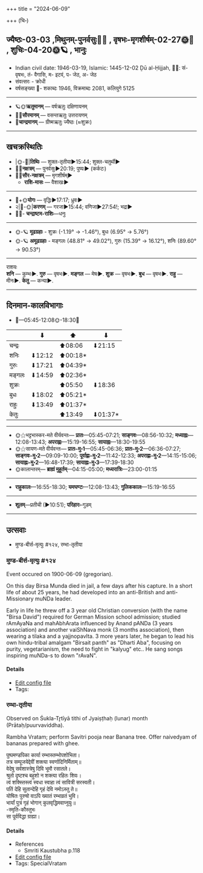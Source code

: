 +++
title = "2024-06-09"

+++
(चि॰)
## ज्यैष्ठः-03-03  ,मिथुनम्-पुनर्वसुः🌛🌌  ,  वृषभः-मृगशीर्षम्-02-27🌞🌌  ,  शुचिः-04-20🌞🪐  , भानुः
- Indian civil date: 1946-03-19, Islamic: 1445-12-02 Ḏū al-Ḥijjah, 🌌🌞: सं- वृषभः, तं- वैगासि, म- इटवं, प- जेठ, अ- जेठ
- संवत्सरः - क्रोधी
- वर्षसङ्ख्या 🌛- शकाब्दः 1946, विक्रमाब्दः 2081, कलियुगे 5125
___________________
- 🪐🌞**ऋतुमानम्** — वर्षऋतुः दक्षिणायनम्
- 🌌🌞**सौरमानम्** — वसन्तऋतुः उत्तरायणम्
- 🌛**चान्द्रमानम्** — ग्रीष्मऋतुः ज्यैष्ठः (≈शुक्रः)
___________________


## खचक्रस्थितिः
- |🌞-🌛|**तिथिः** — शुक्ल-तृतीया►15:44; शुक्ल-चतुर्थी►  
- 🌌🌛**नक्षत्रम्** — पुनर्वसुः►20:19; पुष्यः► (कर्कटः)  
- 🌌🌞**सौर-नक्षत्रम्** — मृगशीर्षम्►  
  - **राशि-मासः** — वैशाखः► 
___________________
- 🌛+🌞**योगः** — वृद्धिः►17:17; ध्रुवः►  
- २|🌛-🌞|**करणम्** — गरजा►15:44; वणिजा►27:54!; भद्रा►  
- 🌌🌛- **चन्द्राष्टम-राशिः**—धनुः  
___________________
- 🌞-🪐 **मूढग्रहाः** - शुक्रः (-1.19° → -1.46°), बुधः (6.95° → 5.76°)
- 🌞-🪐 **अमूढग्रहाः** - मङ्गलः (48.81° → 49.02°), गुरुः (15.39° → 16.12°), शनिः (89.60° → 90.53°)
___________________
राशयः  
**शनि** — कुम्भः►. **गुरु** — वृषभः►. **मङ्गल** — मेषः►. **शुक्र** — वृषभः►. **बुध** — वृषभः►. **राहु** — मीनः►. **केतु** — कन्या►. 
___________________


## दिनमान-कालविभागाः
- 🌅—05:45-12:08🌞-18:30🌇  

|      |⬇     |⬆     |⬇     |
|------|-----|-----|------|
|चन्द्रः|     |⬆08:06 |⬇21:15 |
|शनिः   |⬇12:12 |⬆00:18*|     |
|गुरुः  |⬇17:21 |⬆04:39*|     |
|मङ्गलः |⬇14:59 |⬆02:36*|     |
|शुक्रः |     |⬆05:50 |⬇18:36 |
|बुधः   |⬇18:02 |⬆05:21*|     |
|राहुः  |⬇13:49 |⬆01:37*|     |
|केतुः  |     |⬆13:49 |⬇01:37*|
___________________
- 🌞⚝भट्टभास्कर-मते वीर्यवन्तः— **प्रातः**—05:45-07:21; **साङ्गवः**—08:56-10:32; **मध्याह्नः**—12:08-13:43; **अपराह्णः**—15:19-16:55; **सायाह्नः**—18:30-19:55  
- 🌞⚝सायण-मते वीर्यवन्तः— **प्रातः-मु॰1**—05:45-06:36; **प्रातः-मु॰2**—06:36-07:27; **साङ्गवः-मु॰2**—09:09-10:00; **पूर्वाह्णः-मु॰2**—11:42-12:33; **अपराह्णः-मु॰2**—14:15-15:06; **सायाह्नः-मु॰2**—16:48-17:39; **सायाह्नः-मु॰3**—17:39-18:30  
- 🌞कालान्तरम्— **ब्राह्मं मुहूर्तम्**—04:15-05:00; **मध्यरात्रिः**—23:00-01:15  
___________________
- **राहुकालः**—16:55-18:30; **यमघण्टः**—12:08-13:43; **गुलिककालः**—15:19-16:55  
___________________
- **शूलम्**—प्रतीची (►10:51); **परिहारः**–गुडम्  
___________________

## उत्सवाः
- मुण्ड-बीर्स-मृत्युः #१२४, रम्भा-तृतीया
### मुण्ड-बीर्स-मृत्युः #१२४

Event occured on 1900-06-09 (gregorian). 

On this day Birsa Munda died in jail, a few days after his capture. In a short life of about 25 years, he had developed into an anti-British and anti-Missionary muNDa leader.

Early in life he threw off a 3 year old Christian conversion (with the name "Birsa David") required for German Mission school admission; studied rAmAyaNa and mahAbhArata influenced by Anand pANDa (3 years association) and another vaiShNava monk (3 months association), then wearing a tilaka and a yajjnopavIta. 3 more years later, he began to lead his own hindu-tribal amalgam "Birsait panth" as "Dharti Aba", focusing on purity, vegetarianism, the need to fight in "kalyug" etc.. He sang songs inspiring muNDa-s to down "rAvaN".

#### Details
- [Edit config file](https://github.com/jyotisham/adyatithi/blob/master/mahApuruSha/xatra-later/gregorian/day/06/09/muNDa-bIrsa-mRtyuH.toml)
- Tags: 


### रम्भा-तृतीया

Observed on Śukla-Tr̥tīyā tithi of Jyaiṣṭhaḥ (lunar) month (Prātaḥ/puurvaviddha). 

Rambha Vratam; perform Savitri pooja near Banana tree. Offer naivedyam of bananas prepared with ghee.

पुष्पमण्डपिका कार्या रम्भास्तम्भोपशोभिता।  
तत्र सम्पूजयेद्देवीं शक्त्या स्वर्णादिनिर्मिताम्॥  
वेदेषु सर्वशास्त्रेषु दिवि भूमौ रसातले।  
श्रुतो दृष्टश्च बहुशो न शक्त्या रहितः शिवः।  
त्वं शक्स्तिस्त्वं स्वधा स्वाहा त्वं सावित्री सरस्वती।  
पतिं देहि सुतान्देहि गृहं देवि नमोऽस्तु ते॥  
योषितः पुरुषो वाऽपि ख्यातं रम्भाव्रतं भुवि।  
भार्यां पुत्रं गृहं भोगान् कुलवृद्धिमवाप्नुयुः॥  
-स्मृति-कौस्तुभः  
सा पूर्वविद्धा ग्राह्या।  



#### Details
- References
  - Smriti Kaustubha p.118
- [Edit config file](https://github.com/jyotisham/adyatithi/blob/master/general/lunar_month/tithi/03/03/rambhA~tRtIyA.toml)
- Tags: SpecialVratam


